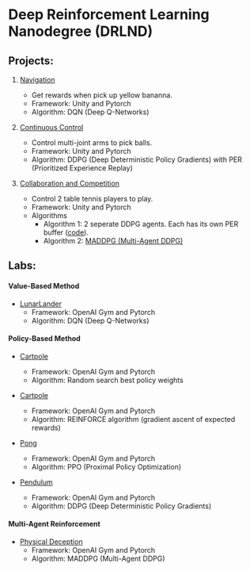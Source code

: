 
# Deep Reinforcement Learning Nanodegree (DRLND)

## Projects:

1. [Navigation](https://github.com/Brandon-HY-Lin/deep-reinforcement-learning/tree/master/p1_navigation)
	- Get rewards when pick up yellow bananna.
	- Framework: Unity and Pytorch
	- Algorithm: DQN (Deep Q-Networks)

2. [Continuous Control](https://github.com/Brandon-HY-Lin/deep-reinforcement-learning/tree/master/p2_continuous-control)
	- Control multi-joint arms to pick balls.
	- Framework: Unity and Pytorch
	- Algorithm: DDPG (Deep Deterministic Policy Gradients) with PER (Prioritized Experience Replay)

3. [Collaboration and Competition](https://github.com/Brandon-HY-Lin/deep-reinforcement-learning/tree/master/p3_collab-compet)
	- Control 2 table tennis players to play.
	- Framework: Unity and Pytorch
	- Algorithms
		- Algorithm 1:  2 seperate DDPG agents. Each has its own PER buffer ([code](https://github.com/Brandon-HY-Lin/deep-reinforcement-learning/tree/master/p3_collab-compet/DDPG)).
		- Algorithm 2: [MADDPG (Multi-Agent DDPG)](https://github.com/Brandon-HY-Lin/deep-reinforcement-learning/tree/master/p3_collab-compet/MADDPG)


## Labs:
#### Value-Based Method
* [LunarLander](https://github.com/Brandon-HY-Lin/deep-reinforcement-learning/tree/master/dqn)
	- Framework: OpenAI Gym and Pytorch
	- Algorithm: DQN (Deep Q-Networks)

#### Policy-Based Method
* [Cartpole](https://github.com/Brandon-HY-Lin/deep-reinforcement-learning/tree/master/hill-climbing)
	- Framework: OpenAI Gym and Pytorch
	- Algorithm: Random search best policy weights

* [Cartpole](https://github.com/Brandon-HY-Lin/deep-reinforcement-learning/tree/master/reinforce)
	- Framework: OpenAI Gym and Pytorch
	- Algorithm: REINFORCE algorithm (gradient ascent of expected rewards)

* [Pong](https://github.com/Brandon-HY-Lin/deep-reinforcement-learning/tree/master/ppo)
	- Framework: OpenAI Gym and Pytorch
	- Algorithm: PPO (Proximal Policy Optimization)

* [Pendulum](https://github.com/Brandon-HY-Lin/deep-reinforcement-learning/tree/master/ddpg-pendulum)
	- Framework: OpenAI Gym and Pytorch
	- Algorithm: DDPG (Deep Deterministic Policy Gradients)

#### Multi-Agent Reinforcement
* [Physical Deception](https://github.com/Brandon-HY-Lin/physical-deception)
	- Framework: OpenAI Gym and Pytorch
	- Algorithm: MADDPG (Multi-Agent DDPG)
